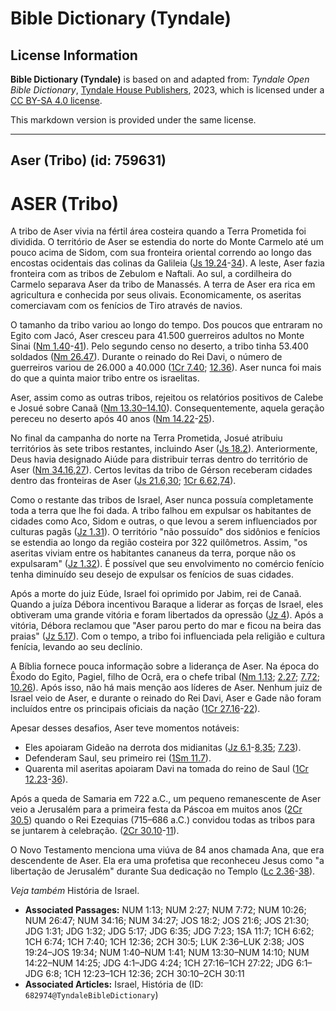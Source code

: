 # Bible Dictionary (Tyndale)

## License Information

**Bible Dictionary (Tyndale)** is based on and adapted from: _Tyndale Open Bible Dictionary_, [Tyndale House Publishers](https://tyndaleopenresources.com/), 2023, which is licensed under a [CC BY-SA 4.0 license](https://creativecommons.org/licenses/by-sa/4.0/legalcode.en).

This markdown version is provided under the same license.



--------------------------------

## Aser (Tribo) (id: 759631)

ASER (Tribo)
============

A tribo de Aser vivia na fértil área costeira quando a Terra Prometida foi dividida. O território de Aser se estendia do norte do Monte Carmelo até um pouco acima de Sidom, com sua fronteira oriental correndo ao longo das encostas ocidentais das colinas da Galileia ([Js 19\.24](https://ref.ly/Josh19:24-Josh19:34)\-[34](https://ref.ly/Josh19:24-Josh19:34)). A leste, Aser fazia fronteira com as tribos de Zebulom e Naftali. Ao sul, a cordilheira do Carmelo separava Aser da tribo de Manassés. A terra de Aser era rica em agricultura e conhecida por seus olivais. Economicamente, os aseritas comerciavam com os fenícios de Tiro através de navios.

O tamanho da tribo variou ao longo do tempo. Dos poucos que entraram no Egito com Jacó, Aser cresceu para 41\.500 guerreiros adultos no Monte Sinai ([Nm 1\.40](https://ref.ly/Num1:40-Num1:41)\-[41](https://ref.ly/Num1:40-Num1:41)). Pelo segundo censo no deserto, a tribo tinha 53\.400 soldados ([Nm 26\.47](https://ref.ly/Num26:47)). Durante o reinado do Rei Davi, o número de guerreiros variou de 26\.000 a 40\.000 ([1Cr 7\.40](https://ref.ly/1Chr7:40); [12\.36](https://ref.ly/1Chr12:36)). Aser nunca foi mais do que a quinta maior tribo entre os israelitas.

Aser, assim como as outras tribos, rejeitou os relatórios positivos de Calebe e Josué sobre Canaã ([Nm 13\.30–14\.10](https://ref.ly/Num13:30-Num14:10)). Consequentemente, aquela geração pereceu no deserto após 40 anos ([Nm 14\.22](https://ref.ly/Num14:22-Num14:25)\-[25](https://ref.ly/Num14:22-Num14:25)).

No final da campanha do norte na Terra Prometida, Josué atribuiu territórios às sete tribos restantes, incluindo Aser ([Js 18\.2](https://ref.ly/Josh18:2)). Anteriormente, Deus havia designado Aiúde para distribuir terras dentro do território de Aser ([Nm 34\.16,27](https://ref.ly/Num34:16,Num34:27)). Certos levitas da tribo de Gérson receberam cidades dentro das fronteiras de Aser ([Js 21\.6,30](https://ref.ly/Josh21:6,Josh21:30); [1Cr 6\.62,74](https://ref.ly/1Chr6:62,1Chr6:74)).

Como o restante das tribos de Israel, Aser nunca possuía completamente toda a terra que lhe foi dada. A tribo falhou em expulsar os habitantes de cidades como Aco, Sidom e outras, o que levou a serem influenciados por culturas pagãs ([Jz 1\.31](https://ref.ly/Judg1:31)). O território "não possuído" dos sidônios e fenícios se estendia ao longo da região costeira por 322 quilômetros. Assim, "os aseritas viviam entre os habitantes cananeus da terra, porque não os expulsaram" ([Jz 1\.32](https://ref.ly/Judg1:32)). É possível que seu envolvimento no comércio fenício tenha diminuído seu desejo de expulsar os fenícios de suas cidades.

Após a morte do juiz Eúde, Israel foi oprimido por Jabim, rei de Canaã. Quando a juíza Débora incentivou Baraque a liderar as forças de Israel, eles obtiveram uma grande vitória e foram libertados da opressão ([Jz 4](https://ref.ly/Judg4:1-Judg4:24)). Após a vitória, Débora reclamou que "Aser parou perto do mar e ficou na beira das praias" ([Jz 5\.17](https://ref.ly/Judg5:17)). Com o tempo, a tribo foi influenciada pela religião e cultura fenícia, levando ao seu declínio.

A Bíblia fornece pouca informação sobre a liderança de Aser. Na época do Êxodo do Egito, Pagiel, filho de Ocrã, era o chefe tribal ([Nm 1\.13](https://ref.ly/Num1:13); [2\.27](https://ref.ly/Num2:27); [7\.72](https://ref.ly/Num7:72); [10\.26](https://ref.ly/Num10:26)). Após isso, não há mais menção aos líderes de Aser. Nenhum juiz de Israel veio de Aser, e durante o reinado do Rei Davi, Aser e Gade não foram incluídos entre os principais oficiais da nação ([1Cr 27\.16](https://ref.ly/1Chr27:16-1Chr27:22)\-[22](https://ref.ly/1Chr27:16-1Chr27:22)).

Apesar desses desafios, Aser teve momentos notáveis:

* Eles apoiaram Gideão na derrota dos midianitas ([Jz 6\.1](https://ref.ly/Judg6:1-Judg6:8,Judg6:35)\-[8,35](https://ref.ly/Judg6:1-Judg6:8,Judg6:35); [7\.23](https://ref.ly/Judg7:23)).
* Defenderam Saul, seu primeiro rei ([1Sm 11\.7](https://ref.ly/1Sam11:7)).
* Quarenta mil aseritas apoiaram Davi na tomada do reino de Saul ([1Cr 12\.23](https://ref.ly/1Chr12:23-1Chr12:36)\-[36](https://ref.ly/1Chr12:23-1Chr12:36)).

Após a queda de Samaria em 722 a.C., um pequeno remanescente de Aser veio a Jerusalém para a primeira festa da Páscoa em muitos anos ([2Cr 30\.5](https://ref.ly/2Chr30:5)) quando o Rei Ezequias (715–686 a.C.) convidou todas as tribos para se juntarem à celebração. ([2Cr 30\.10](https://ref.ly/2Chr30:10-2Chr30:11)\-[11](https://ref.ly/2Chr30:10-2Chr30:11)).

O Novo Testamento menciona uma viúva de 84 anos chamada Ana, que era descendente de Aser. Ela era uma profetisa que reconheceu Jesus como "a libertação de Jerusalém" durante Sua dedicação no Templo ([Lc 2\.36](https://ref.ly/Luke2:36-Luke2:38)\-[38](https://ref.ly/Luke2:36-Luke2:38)).

*Veja também* História de Israel.

* **Associated Passages:** NUM 1:13; NUM 2:27; NUM 7:72; NUM 10:26; NUM 26:47; NUM 34:16; NUM 34:27; JOS 18:2; JOS 21:6; JOS 21:30; JDG 1:31; JDG 1:32; JDG 5:17; JDG 6:35; JDG 7:23; 1SA 11:7; 1CH 6:62; 1CH 6:74; 1CH 7:40; 1CH 12:36; 2CH 30:5; LUK 2:36–LUK 2:38; JOS 19:24–JOS 19:34; NUM 1:40–NUM 1:41; NUM 13:30–NUM 14:10; NUM 14:22–NUM 14:25; JDG 4:1–JDG 4:24; 1CH 27:16–1CH 27:22; JDG 6:1–JDG 6:8; 1CH 12:23–1CH 12:36; 2CH 30:10–2CH 30:11
* **Associated Articles:** Israel, História de (ID: `682974@TyndaleBibleDictionary`)

